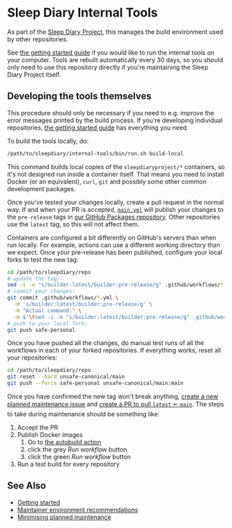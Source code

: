 # Sleep Diary Internal Tools

As part of the [Sleep Diary Project](https://sleepdiary.github.io/), this manages the build environment used by other repositories.

See [the getting started guide](https://sleepdiary.github.io/docs/contribute/dev-environment.html) if you would like to run the internal tools on your computer.  Tools are rebuilt automatically every 30 days, so you should only need to use this repository directly if you're maintaining the Sleep Diary Project itself.

## Developing the tools themselves

This procedure should only be necessary if you need to e.g. improve the error messages printed by the build process.  If you're developing individual repositories, [the getting started guide](https://sleepdiary.github.io/docs/contribute/dev-environment.html) has everything you need.

To build the tools locally, do:

```bash
/path/to/sleepdiary/internal-tools/bin/run.sh build-local
```

This command builds local copies of the `sleepdiaryproject/*` containers, so it's not designed run inside a container itself.  That means you need to install Docker (or an equivalent), `curl`, `git` and possibly some other common development packages.

Once you've tested your changes locally, create a pull request in the normal way.  If and when your PR is accepted, [`main.yml`](.github/workflows/main.yml) will publish your changes to the `pre-release` tags in [our GitHub Packages repository](https://github.com/sleepdiary/internal-tools/pkgs/container/builder).  Other repositories use the `latest` tag, so this will not affect them.

Containers are configured a bit differently on GitHub's servers than when run locally.  For example, actions can use a different working directory than we expect.  Once your pre-release has been published, configure your local forks to test the new tag:

```bash
cd /path/to/sleepdiary/repo
# update the tag:
sed -i -e "s/builder:latest/builder:pre-release/g" .github/workflows/*.yml
# commit your changes:
git commit .github/workflows/*.yml \
  -m 's/builder:latest/builder:pre-release/g' \
  -m "Actual command:" \
  -m $'\tsed -i -e "s/builder:latest/builder:pre-release/g" .github/workflows/*.yml'
# push to your local fork:
git push safe-personal
```

Once you have pushed all the changes, do manual test runs of all the workflows in each of your forked repositories.  If everything works, reset all your repositories:

```bash
cd /path/to/sleepdiary/repo
git reset --hard unsafe-canonical/main
git push --force safe-personal unsafe-canonical/main:main
```

Once you have confirmed the new tag won't break anything, [create a new planned maintenance issue](https://github.com/sleepdiary/internal-tools/issues/new?assignees=&labels=planned-maintenance&template=planned-maintenance.md&title=Planned+maintenance%3A+Pull+main+into+latest) and [create a PR to pull `latest` 🠔 `main`](https://github.com/sleepdiary/internal-tools/compare/latest...main?expand=1).  The steps to take during maintenance should be something like:

1. Accept the PR
2. Publish Docker images
   1. Go to [the autobuild action](https://github.com/sleepdiary/internal-tools/actions/workflows/autobuild.yml)
   2. click the grey *Run workflow* button
   3. click the green *Run workflow* button
3. Run a test build for every repository

## See Also

- [Getting started](https://sleepdiary.github.io/docs/contribute/dev-environment.html)
- [Maintainer environment recommendations](https://github.com/sleepdiary/docs/blob/main/development/maintainer-environment-recommendations.md)
- [Minimising planned maintenance](https://github.com/sleepdiary/docs/blob/main/development/minimising-planned-maintenance.md)
